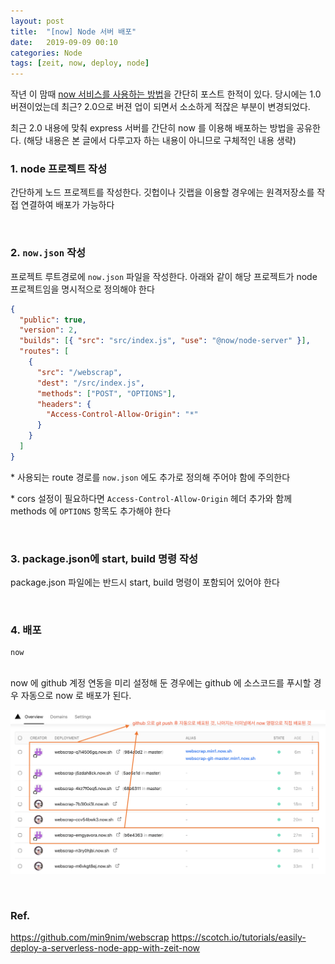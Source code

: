 ```yaml
---
layout: post
title:  "[now] Node 서버 배포"
date:   2019-09-09 00:10
categories: Node
tags: [zeit, now, deploy, node]
---
```

작년 이 맘때 [now 서비스를 사용하는 방법](/2018/10/zeit-now/)을 간단히 포스트 한적이 있다. 당시에는 1.0 버젼이었는데 최근? 2.0으로 버젼 업이 되면서 소소하게 적잖은 부분이 변경되었다.

최근 2.0 내용에 맞춰 express 서버를 간단히 now 를 이용해 배포하는 방법을 공유한다. (해당 내용은 본 글에서 다루고자 하는 내용이 아니므로 구체적인 내용 생략)
 
<br>

### 1\. node 프로젝트 작성
간단하게 노드 프로젝트를 작성한다. 깃헙이나 깃랩을 이용할 경우에는 원격저장소를 작접 연결하여 배포가 가능하다

<br>

### 2\. `now.json` 작성
프로젝트 루트경로에 `now.json` 파일을 작성한다. 아래와 같이 해당 프로젝트가 node 프로젝트임을 명시적으로 정의해야 한다
```json
{
  "public": true,
  "version": 2,
  "builds": [{ "src": "src/index.js", "use": "@now/node-server" }],
  "routes": [
    {
      "src": "/webscrap",
      "dest": "/src/index.js",
      "methods": ["POST", "OPTIONS"],
      "headers": {
        "Access-Control-Allow-Origin": "*"
      }
    }
  ]
}
```
\* 사용되는 route 경로를 `now.json` 에도 추가로 정의해 주어야 함에 주의한다

\* cors 설정이 필요하다면 `Access-Control-Allow-Origin` 헤더 추가와 함께 methods 에 `OPTIONS` 항목도 추가해야 한다

<br>

### 3\. package.json에 start, build 명령 작성
package.json 파일에는 반드시 start, build 명령이 포함되어 있어야 한다

<br>

### 4\. 배포
```
now
```
<br>
now 에 github 계정 연동을 미리 설정해 둔 경우에는 github 에 소스코드를 푸시할 경우 자동으로 now 로 배포가 된다.

![](/images/now-deploy.png)

<br>

### Ref.
https://github.com/min9nim/webscrap
https://scotch.io/tutorials/easily-deploy-a-serverless-node-app-with-zeit-now


